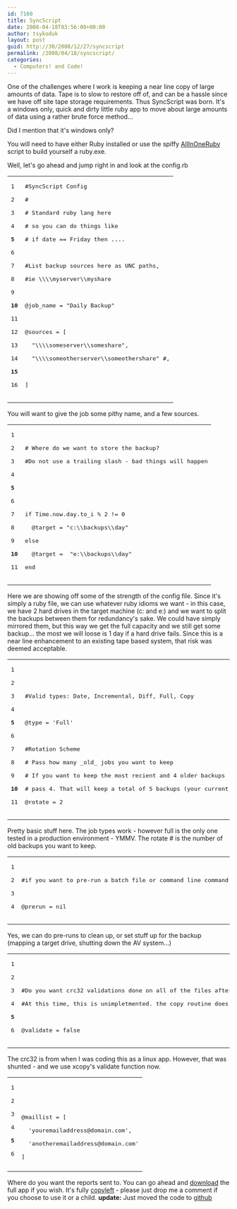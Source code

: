 ```yaml
---
id: 7160
title: SyncScript
date: 2008-04-18T03:56:00+00:00
author: tsykoduk
layout: post
guid: http://30/2008/12/27/syncscript
permalink: /2008/04/18/syncscript/
categories:
  - Computers! and Code!
---
```

One of the challenges where I work is keeping a near line copy of large amounts of data. Tape is to slow to restore off of, and can be a hassle since we have off site tape storage requirements. Thus SyncScript was born. It's a windows only, quick and dirty little ruby app to move about large amounts of data using a rather brute force method...
<!--more-->

Did I mention that it's windows only?

You will need to have either Ruby installed or use the spiffy <a href="http://www.erikveen.dds.nl/allinoneruby/index.html">AllInOneRuby</a> script to build yourself a ruby.exe.

Well, let's go ahead and jump right in and look at the config.rb

<table class="CodeRay">

<tbody>

<tr>

<td class="line_numbers" title="click to toggle" onclick="with (this.firstChild.style) { display = (display == '') ? 'none' : '' }">

<pre>1<tt>

</tt>2<tt>

</tt>3<tt>

</tt>4<tt>

</tt><strong>5</strong><tt>

</tt>6<tt>

</tt>7<tt>

</tt>8<tt>

</tt>9<tt>

</tt><strong>10</strong><tt>

</tt>11<tt>

</tt>12<tt>

</tt>13<tt>

</tt>14<tt>

</tt><strong>15</strong><tt>

</tt>16<tt>

</tt></pre>

</td>

<td class="code">

<pre><span class="c">#SyncScript Config</span><tt>

</tt><span class="c">#</span><tt>

</tt><span class="c"># Standard ruby lang here</span><tt>

</tt><span class="c"># so you can do things like</span><tt>

</tt><span class="c"># if date == Friday then ....</span><tt>

</tt><tt>

</tt><span class="c">#List backup sources here as UNC paths,</span><tt>

</tt><span class="c">#ie \\\\myserver\\myshare</span><tt>

</tt><tt>

</tt><span class="iv">@job_name</span> = <span class="s"><span class="dl">"</span><span class="k">Daily Backup</span><span class="dl">"</span></span><tt>

</tt><tt>

</tt><span class="iv">@sources</span> = [<tt>

</tt>  <span class="s"><span class="dl">"</span><span class="ch">\\</span><span class="ch">\\</span><span class="k">someserver</span><span class="ch">\\</span><span class="k">someshare</span><span class="dl">"</span></span>,<tt>

</tt>  <span class="s"><span class="dl">"</span><span class="ch">\\</span><span class="ch">\\</span><span class="k">someotherserver</span><span class="ch">\\</span><span class="k">someothershare</span><span class="dl">"</span></span> <span class="c">#,</span><tt>

</tt><tt>

</tt>]<tt>

</tt></pre>

</td>

</tr>

</tbody>

</table>

You will want to give the job some pithy name, and a few sources.

<table class="CodeRay">

<tbody>

<tr>

<td class="line_numbers" title="click to toggle" onclick="with (this.firstChild.style) { display = (display == '') ? 'none' : '' }">

<pre>1<tt>

</tt>2<tt>

</tt>3<tt>

</tt>4<tt>

</tt><strong>5</strong><tt>

</tt>6<tt>

</tt>7<tt>

</tt>8<tt>

</tt>9<tt>

</tt><strong>10</strong><tt>

</tt>11<tt>

</tt></pre>

</td>

<td class="code">

<pre><tt>

</tt><span class="c"># Where do we want to store the backup?</span><tt>

</tt><span class="c">#Do not use a trailing slash - bad things will happen</span><tt>

</tt><tt>

</tt><tt>

</tt><tt>

</tt><span class="r">if</span> <span class="co">Time</span>.now.day.to_i % <span class="i">2</span> != <span class="i">0</span><tt>

</tt>  <span class="iv">@target</span> = <span class="s"><span class="dl">"</span><span class="k">c:</span><span class="ch">\\</span><span class="k">backups</span><span class="ch">\\</span><span class="k">day</span><span class="dl">"</span></span><tt>

</tt><span class="r">else</span><tt>

</tt>  <span class="iv">@target</span> =  <span class="s"><span class="dl">"</span><span class="k">e:</span><span class="ch">\\</span><span class="k">backups</span><span class="ch">\\</span><span class="k">day</span><span class="dl">"</span></span><tt>

</tt><span class="r">end</span><tt>

</tt></pre>

</td>

</tr>

</tbody>

</table>

Here we are showing off some of the strength of the config file. Since it's simply a ruby file, we can use whatever ruby idioms we want - in this case, we have 2 hard drives in the target machine (c: and e:) and we want to split the backups between them for redundancy's sake. We could have simply mirrored them, but this way we get the full capacity and we still get some backup... the most we will loose is 1 day if a hard drive fails. Since this is a near line enhancement to an existing tape based system, that risk was deemed acceptable.

<table class="CodeRay">

<tbody>

<tr>

<td class="line_numbers" title="click to toggle" onclick="with (this.firstChild.style) { display = (display == '') ? 'none' : '' }">

<pre>1<tt>

</tt>2<tt>

</tt>3<tt>

</tt>4<tt>

</tt><strong>5</strong><tt>

</tt>6<tt>

</tt>7<tt>

</tt>8<tt>

</tt>9<tt>

</tt><strong>10</strong><tt>

</tt>11<tt>

</tt></pre>

</td>

<td class="code">

<pre><tt>

</tt><tt>

</tt><span class="c">#Valid types: Date, Incremental, Diff, Full, Copy</span><tt>

</tt><tt>

</tt><span class="iv">@type</span> = <span class="s"><span class="dl">'</span><span class="k">Full</span><span class="dl">'</span></span><tt>

</tt><tt>

</tt><span class="c">#Rotation Scheme</span><tt>

</tt><span class="c"># Pass how many _old_ jobs you want to keep</span><tt>

</tt><span class="c"># If you want to keep the most recient and 4 older backups</span><tt>

</tt><span class="c"># pass 4. That will keep a total of 5 backups (your current and 4 old)</span><tt>

</tt><span class="iv">@rotate</span> = <span class="i">2</span><tt>

</tt></pre>

</td>

</tr>

</tbody>

</table>

Pretty basic stuff here. The job types work - however full is the only one tested in a production environment - <span class="caps">YMMV</span>. The rotate # is the number of old backups you want to keep.

<table class="CodeRay">

<tbody>

<tr>

<td class="line_numbers" title="click to toggle" onclick="with (this.firstChild.style) { display = (display == '') ? 'none' : '' }">

<pre>1<tt>

</tt>2<tt>

</tt>3<tt>

</tt>4<tt>

</tt></pre>

</td>

<td class="code">

<pre>  <tt>

</tt><span class="c">#if you want to pre-run a batch file or command line command, put it here</span><tt>

</tt><tt>

</tt><span class="iv">@prerun</span> = <span class="pc">nil</span><tt>

</tt></pre>

</td>

</tr>

</tbody>

</table>

Yes, we can do pre-runs to clean up, or set stuff up for the backup (mapping a target drive, shutting down the AV system...)

<table class="CodeRay">

<tbody>

<tr>

<td class="line_numbers" title="click to toggle" onclick="with (this.firstChild.style) { display = (display == '') ? 'none' : '' }">

<pre>1<tt>

</tt>2<tt>

</tt>3<tt>

</tt>4<tt>

</tt><strong>5</strong><tt>

</tt>6<tt>

</tt></pre>

</td>

<td class="code">

<pre><tt>

</tt><tt>

</tt><span class="c">#Do you want crc32 validations done on all of the files after the run</span><tt>

</tt><span class="c">#At this time, this is unimpletmented. the copy routine does a validation as it runs.</span><tt>

</tt><tt>

</tt><span class="iv">@validate</span> = <span class="pc">false</span><tt>

</tt></pre>

</td>

</tr>

</tbody>

</table>

The crc32 is from when I was coding this as a linux app. However, that was shunted - and we use xcopy's validate function now.

<table class="CodeRay">

<tbody>

<tr>

<td class="line_numbers" title="click to toggle" onclick="with (this.firstChild.style) { display = (display == '') ? 'none' : '' }">

<pre>1<tt>

</tt>2<tt>

</tt>3<tt>

</tt>4<tt>

</tt><strong>5</strong><tt>

</tt>6<tt>

</tt></pre>

</td>

<td class="code">

<pre><tt>

</tt><tt>

</tt><span class="iv">@maillist</span> = [<tt>

</tt>  <span class="s"><span class="dl">'</span><span class="k">youremailaddress@domain.com</span><span class="dl">'</span></span>,<tt>

</tt>  <span class="s"><span class="dl">'</span><span class="k">anotheremailaddress@domain.com</span><span class="dl">'</span></span><tt>

</tt>]</pre>

</td>

</tr>

</tbody>

</table>

Where do you want the reports sent to.
You can go ahead and <a href="https://greg.nokes.name/assets/2008/4/18/SyncScript.zip">download</a> the full app if you wish. It's fully <a href="http://en.wikipedia.org/wiki/Copyleft">copyleft</a> - please just drop me a comment if you choose to use it or a child.
<strong>update:</strong> Just moved the code to <a href="https://github.com/tsykoduk/sync_script">github</a>